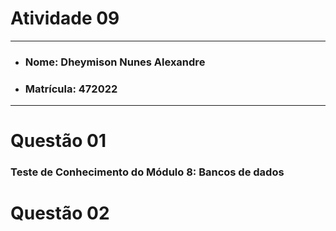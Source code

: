 # Atividade 09

---

- ### Nome: Dheymison Nunes Alexandre
- ### Matrícula: 472022
  
---

# Questão 01 

### Teste de Conhecimento do Módulo 8: Bancos de dados

# Questão 02

### 
